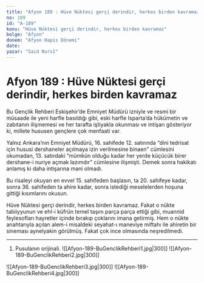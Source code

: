```yaml
---
title: "Afyon 189 : Hüve Nüktesi gerçi derindir, herkes birden kavramaz"
no: 189
id: "A-189"
konu: "Hüve Nüktesi gerçi derindir, herkes birden kavramaz"
bolge: "Afyon"
donem: "Afyon Hapis Dönemi"
date: 
yazar: "Said Nursî"
---
```


# Afyon 189 : Hüve Nüktesi gerçi derindir, herkes birden kavramaz

Bu Gençlik Rehberi Eskişehir’de Emniyet Müdürü izniyle ve resmi bir müsaade ile yeni harfle basıldığı gibi, eski harfle Isparta’da hükümetin ve zabıtanın ilişmemesi ve her tarafta iştiyakla okunması ve intişarı gösteriyor ki, millete hususen gençlere çok menfaati var.

Yalnız Ankara’nın Emniyet Müdürü, 16. sahifede 12. satırında “dini tedrisat için hususi dershaneler açılmaya izin verilmesine binaen” cümlesini okumadan, 13. satırdaki “mümkün olduğu kadar her yerde küçücük birer dershane-i nuriye açmak lazımdır” cümlesine ilişmişti. Demek sonra hakikatı anlamış ki daha intişarına mani olmadı.

Bu risaleyi okuyan en evvel 15. sahifeden başlasın, ta 20. sahifeye kadar, sonra 36. sahifeden ta ahire kadar, sonra istediği meselelerden hoşuna gittiği kısımlarını okusun.

Hüve Nüktesi gerçi derindir, herkes birden kavramaz. Fakat o nükte tabiiyyunun ve ehl-i küfrün temel taşını parça parça ettiği gibi, muannid feylesofları hayretler içinde bırakıp çoklarını imana getirmiş. Hem o nükte anahtarıyla açılan alem-i misaldeki seyahat-ı maneviye miftahı ile ahiretin bir sineması aynelyakin görülmüş. Fakat çok ince olmasında neşredilmedi.

***

1. Pusulanın orijinali.
![[Afyon-189-BuGenclikRehberi1.jpg|300]]
![[Afyon-189-BuGenclikRehberi2.jpg|300]]

> 
![[Afyon-189-BuGenclikRehberi3.jpg|300]]
![[Afyon-189-BuGenclikRehberi4.jpg|300]]

